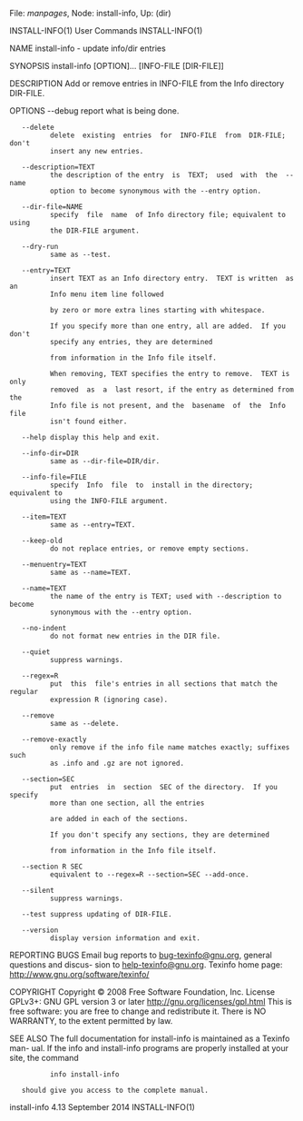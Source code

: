 File: *manpages*,  Node: install-info,  Up: (dir)

INSTALL-INFO(1)                  User Commands                 INSTALL-INFO(1)



NAME
       install-info - update info/dir entries

SYNOPSIS
       install-info [OPTION]... [INFO-FILE [DIR-FILE]]

DESCRIPTION
       Add or remove entries in INFO-FILE from the Info directory DIR-FILE.

OPTIONS
       --debug
              report what is being done.

       --delete
              delete  existing  entries  for  INFO-FILE  from  DIR-FILE; don't
              insert any new entries.

       --description=TEXT
              the description of the entry  is  TEXT;  used  with  the  --name
              option to become synonymous with the --entry option.

       --dir-file=NAME
              specify  file  name  of Info directory file; equivalent to using
              the DIR-FILE argument.

       --dry-run
              same as --test.

       --entry=TEXT
              insert TEXT as an Info directory entry.  TEXT is written  as  an
              Info menu item line followed

              by zero or more extra lines starting with whitespace.

              If you specify more than one entry, all are added.  If you don't
              specify any entries, they are determined

              from information in the Info file itself.

              When removing, TEXT specifies the entry to remove.  TEXT is only
              removed  as  a  last resort, if the entry as determined from the
              Info file is not present, and the  basename  of  the  Info  file
              isn't found either.

       --help display this help and exit.

       --info-dir=DIR
              same as --dir-file=DIR/dir.

       --info-file=FILE
              specify  Info  file  to  install in the directory; equivalent to
              using the INFO-FILE argument.

       --item=TEXT
              same as --entry=TEXT.

       --keep-old
              do not replace entries, or remove empty sections.

       --menuentry=TEXT
              same as --name=TEXT.

       --name=TEXT
              the name of the entry is TEXT; used with --description to become
              synonymous with the --entry option.

       --no-indent
              do not format new entries in the DIR file.

       --quiet
              suppress warnings.

       --regex=R
              put  this  file's entries in all sections that match the regular
              expression R (ignoring case).

       --remove
              same as --delete.

       --remove-exactly
              only remove if the info file name matches exactly; suffixes such
              as .info and .gz are not ignored.

       --section=SEC
              put  entries  in  section  SEC of the directory.  If you specify
              more than one section, all the entries

              are added in each of the sections.

              If you don't specify any sections, they are determined

              from information in the Info file itself.

       --section R SEC
              equivalent to --regex=R --section=SEC --add-once.

       --silent
              suppress warnings.

       --test suppress updating of DIR-FILE.

       --version
              display version information and exit.

REPORTING BUGS
       Email bug reports to bug-texinfo@gnu.org, general questions and discus-
       sion to help-texinfo@gnu.org.
       Texinfo home page: http://www.gnu.org/software/texinfo/

COPYRIGHT
       Copyright  ©  2008  Free Software Foundation, Inc.  License GPLv3+: GNU
       GPL version 3 or later <http://gnu.org/licenses/gpl.html>
       This is free software: you are free  to  change  and  redistribute  it.
       There is NO WARRANTY, to the extent permitted by law.

SEE ALSO
       The full documentation for install-info is maintained as a Texinfo man-
       ual.  If the info and install-info programs are properly  installed  at
       your site, the command

              info install-info

       should give you access to the complete manual.



install-info 4.13               September 2014                 INSTALL-INFO(1)
